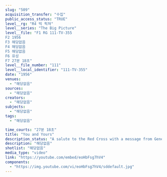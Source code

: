 ```yaml
---
slug: "509"
acquisition_transfer: "수집"
public_access_status: "TRUE"
level__rg: "R4 빅 픽쳐"
level__series: "The Big Picture"
level__file: "F1 RG 111-TV-355
F2 1956
F3 해당없음
F4 해당없음
F5 해당없음
F6 유성
F7 27분 18초"
level__file_number: "111"
level__local_identifier: "111-TV-355"
date: "1956"
venues: 
  - "해당없음"
sources: 
  - "해당없음"
creators: 
  - "해당없음"
subjects: 
  - "해당없음"
tags: 
  - "해당없음"

time_courts: "27분 18초"
title: "You and Yours"
description_status: "A salute to the Red Cross with a message from General Alfred M. Gruenther, ARC president."
description: "해당없음"
shotlist: "해당없음"
media_type: "video"
link: "https://youtube.com/embed/eoHbFsg7hV4"
components: 
  - "https://img.youtube.com/vi/eoHbFsg7hV4/sddefault.jpg"
---
```

